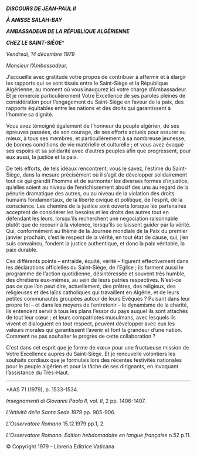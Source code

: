 ***DISCOURS DE JEAN-PAUL II***

***À ANISSE SALAH-BAY***

***AMBASSADEUR DE LA RÉPUBLIQUE ALGÉRIENNE***

***CHEZ LE SAINT-SIÈGE****

*Vendredi, 14 décembre 1979*

*Monsieur l’Ambassadeur,*

J’accueille avec gratitude votre propos de contribuer à affermir et à élargir les rapports qui se sont tissés entre le Saint-Siège et la République Algérienne, au moment où vous inaugurez ici votre charge d’Ambassadeur. Et je remercie particulièrement Votre Excellence de ses paroles pleines de considération pour l’engagement du Saint-Siège en faveur de la paix, des rapports équitables entre les nations et des droits qui garantissent à l’homme sa dignité.

Vous avez témoigné également de l’honneur du peuple algérien, de ses épreuves passées, de son courage, de ses efforts actuels pour assurer au mieux, à tous ses membres, et particulièrement à sa nombreuse jeunesse, de bonnes conditions de vie matérielle et culturelle ; et vous avez évoqué ses espoirs et sa solidarité avec d’autres peuples afin que progressent, pour eux aussi, la justice et la paix.

De tels efforts, de tels idéaux rencontrent, vous le savez, l’estime du Saint-Siège, dans la mesure précisément où il s’agit de développer solidairement tout ce qui grandit l’homme et de surmonter les diverses formes d’injustice, qu’elles soient au niveau de l’enrichissement abusif des uns au regard de la pénurie dramatique des autres, ou au niveau de la violation des droits humains fondamentaux, de la liberté civique et politique, de l’esprit, de la conscience. Les chemins de la justice sont ouverts lorsque les partenaires acceptent de considérer les besoins et les droits des autres tout en défendant les leurs, lorsqu’ils recherchent une negociation raisonnable plutôt que de recourir à la violence, lorsqu’ils se laissent guider par la vérité. Qui, conformément au thème de la Journée mondiale de la Paix du premier janvier prochain, c’est le respect de la vérité, en tout état de cause, qui, j’en suis convaincu, fondent la justice authentique, et donc la paix véritable, la paix durable.

Ces différents points – entraide, équité, vérité – figurent effectivement dans les déclarations officielles du Saint-Siège, de l’Eglise ; ils forment aussi le programme de l’action quotidienne, désintéressée et souvent très humble, des chrétiens eux-mêmes, au sein de leurs patries respectives. N’est-ce pas ce que l’on peut dire, actuellement, des prêtres, des religieux, des religieuses et des laïcs catholiques qui travaillent en Algérie, et de leurs petites communautés groupées autour de leurs Evêques ? Puisant dans leur propre foi – et dans les moyens de l’entretenir – le dynamisme de la charité, ils entendent servir à tous les plans l’essor du pays auquel ils sont attachés de tout leur cœur ; et leurs compatriotes musulmans, avec lesquels ils vivent et dialoguent en tout respect, peuvent développer avec eux les valeurs morales qui garantissent l’avenir et font la grandeur d’une nation. Comment ne pas souhaiter le progrès de cette collaboration ?

C’est dans cet esprit que je forme de vœux pour une fructueuse mission de Votre Excellence auprès du Saint-Siège. Et je renouvelle volontiers les souhaits cordiaux que je formulais lors des récentes festivités nationales pour le peuple algérien et pour la tâche de ses dirigeants, en invoquant l’assistance du Très-Haut.

* * *

*AAS 71 (1979), p. 1533-1534.

*Insegnamenti di Giovanni Paolo II, vol. II*, 2 pp. 1406-1407.

*L'Attività della Santa Sede 1979* pp. 905-906.

*L’Osservatore Romano* 15.12.1979 pp.1, 2.

*L'Osservatore Romano. Edition hebdomadaire en langue française* n.52 p.11.

© Copyright 1979 - Libreria Editrice Vaticana